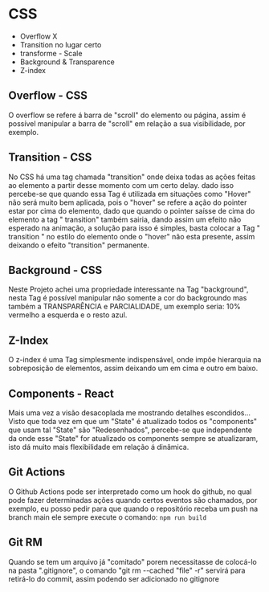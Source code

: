 # CSS
- Overflow X
- Transition no lugar certo
- transforme - Scale
- Background & Transparence
- Z-index

## Overflow - CSS
O overflow se refere á barra de "scroll" do elemento ou página, assim é possível manipular a barra de "scroll" em relação a sua visibilidade, por exemplo.

## Transition - CSS
No CSS há uma tag chamada "transition" onde deixa todas as ações feitas ao elemento a partir desse momento com um certo delay. dado isso percebe-se que quando essa Tag é utilizada em situações como "Hover" não será muito bem aplicada, pois o "hover" se refere a ação do pointer estar por cima do elemento, dado que quando o pointer saísse de cima do elemento a tag " transition" também sairia, dando assim um efeito não esperado na animação, a solução para isso é simples, basta colocar a Tag " transition " no estilo do elemento onde o "hover" não esta presente, assim deixando o efeito "transition" permanente.

## Background - CSS
Neste Projeto achei uma propriedade interessante na Tag "background", nesta Tag é possível manipular não somente a cor do backgroundo mas também a TRANSPARÊNCIA e PARCIALIDADE, um exemplo seria: 10% vermelho a esquerda e o resto azul.

## Z-Index
O z-index é uma Tag simplesmente indispensável, onde impõe hierarquia na sobreposição de elementos, assim deixando um em cima e outro em baixo.

## Components - React
Mais uma vez a visão desacoplada me mostrando detalhes escondidos... Visto que toda vez em que um "State" é atualizado todos os "components" que usam tal "State" são "Redesenhados", percebe-se que independente da onde esse "State" for atualizado os components sempre se atualizaram, isto dá muito mais flexibilidade em relação á dinâmica.


## Git Actions
O Github Actions pode ser interpretado como um hook do github, no qual pode fazer determinadas ações quando certos eventos são chamados, por exemplo, eu posso pedir para que quando o repositório receba um push na branch main ele sempre execute o comando:  `npm run build`

## Git RM
Quando se tem um arquivo já "comitado" porem necessitasse de colocá-lo na pasta ".gitignore", o comando "git rm --cached "file" -r" servirá para retirá-lo do commit, assim podendo ser adicionado no gitignore
